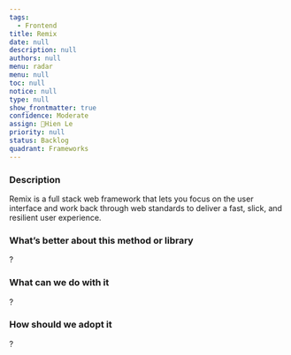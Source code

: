 ```yaml
---
tags: 
  - Frontend
title: Remix
date: null
description: null
authors: null
menu: radar
menu: null
toc: null
notice: null
type: null
show_frontmatter: true
confidence: Moderate
assign: Hien Le
priority: null
status: Backlog
quadrant: Frameworks
---
```


<!-- table_of_contents cc398275-0217-49b0-8dad-a998b243c918 -->

### Description

Remix is a full stack web framework that lets you focus on the user interface and work back through web standards to deliver a fast, slick, and resilient user experience.

### What’s better about this method or library

?

### What can we do with it

?

### How should we adopt it

?

<!-- child_database e4755feb-bb96-41e4-ab63-52efa9befea2 -->
